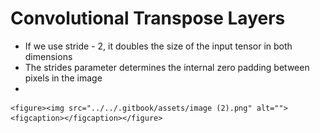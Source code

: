 # Convolutional Transpose Layers

* If we use stride - 2, it doubles the size of the input tensor in both dimensions
* The strides parameter determines the internal zero padding between pixels in the image
*

    <figure><img src="../../.gitbook/assets/image (2).png" alt=""><figcaption></figcaption></figure>
